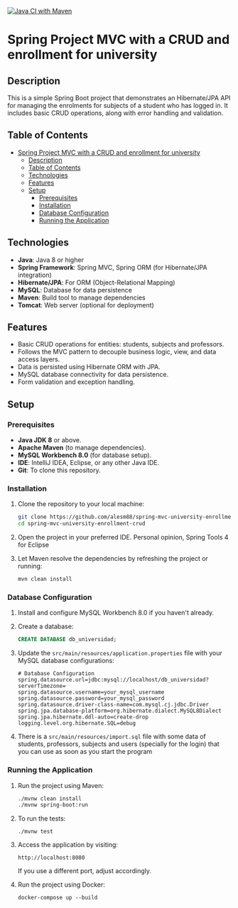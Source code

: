 [![Java CI with Maven](https://github.com/alesm88/spring-mvc-university-enrollment-crud/actions/workflows/maven.yml/badge.svg)](https://github.com/alesm88/spring-mvc-university-enrollment-crud/actions/workflows/maven.yml)

# Spring Project MVC with a CRUD and enrollment for university

## Description
This is a simple Spring Boot project that demonstrates an Hibernate/JPA API for managing the enrolments for subjects of a student who has logged in. It includes basic CRUD operations, along with error handling and validation.

## Table of Contents

- [Spring Project MVC with a CRUD and enrollment for university](#spring-project-mvc-with-a-crud-and-enrollment-for-university)
  - [Description](#description)
  - [Table of Contents](#table-of-contents)
  - [Technologies](#technologies)
  - [Features](#features)
  - [Setup](#setup)
    - [Prerequisites](#prerequisites)
    - [Installation](#installation)
    - [Database Configuration](#database-configuration)
    - [Running the Application](#running-the-application)

## Technologies

- **Java**: Java 8 or higher
- **Spring Framework**: Spring MVC, Spring ORM (for Hibernate/JPA integration)
- **Hibernate/JPA**: For ORM (Object-Relational Mapping)
- **MySQL**: Database for data persistence
- **Maven**: Build tool to manage dependencies
- **Tomcat**: Web server (optional for deployment)

## Features

- Basic CRUD operations for entities: students, subjects and professors.
- Follows the MVC pattern to decouple business logic, view, and data access layers.
- Data is persisted using Hibernate ORM with JPA.
- MySQL database connectivity for data persistence.
- Form validation and exception handling.

## Setup

### Prerequisites

- **Java JDK 8** or above.
- **Apache Maven** (to manage dependencies).
- **MySQL Workbench 8.0** (for database setup).
- **IDE**: IntelliJ IDEA, Eclipse, or any other Java IDE.
- **Git**: To clone this repository.

### Installation

1. Clone the repository to your local machine:

    ```bash
    git clone https://github.com/alesm88/spring-mvc-university-enrollment-crud.git
    cd spring-mvc-university-enrollment-crud
    ```

2. Open the project in your preferred IDE. Personal opinion, Spring Tools 4 for Eclipse

3. Let Maven resolve the dependencies by refreshing the project or running:

    ```bash
    mvn clean install
    ```

### Database Configuration

1. Install and configure MySQL Workbench 8.0 if you haven't already.

2. Create a database:

    ```sql
    CREATE DATABASE db_universidad;
    ```

3. Update the `src/main/resources/application.properties` file with your MySQL database configurations:

    ```properties
    # Database Configuration
    spring.datasource.url=jdbc:mysql://localhost/db_universidad?serverTimezone=
    spring.datasource.username=your_mysql_username
    spring.datasource.password=your_mysql_password
    spring.datasource.driver-class-name=com.mysql.cj.jdbc.Driver
    spring.jpa.database-platform=org.hibernate.dialect.MySQL8Dialect
    spring.jpa.hibernate.ddl-auto=create-drop
    logging.level.org.hibernate.SQL=debug
    ```
4. There is a `src/main/resources/import.sql` file with some data of students, professors, subjects and users (specially for the login) that you can use as soon as you start the program
   
### Running the Application

1. Run the project using Maven:

    ```bash
    ./mvnw clean install
    ./mvnw spring-boot:run
    ```
    
2. To run the tests:

    ```
    ./mvnw test
    ```

3. Access the application by visiting:

    ```
    http://localhost:8080
    ```
    
    If you use a different port, adjust accordingly.
   
4. Run the project using Docker:

    ```
    docker-compose up --build
    ```
